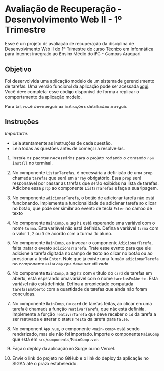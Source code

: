 # Avaliação de Recuperação - Desenvolvimento Web II - 1º Trimestre

Esse é um projeto de avaliação de recuperação da disciplina de Desenvolvimento Web II do 1º Trimestre do curso Técnico em Informática para Internet integrado ao Ensino Médio do IFC - Campus Araquari.

## Objetivo

Foi desenvolvida uma aplicação modelo de um sistema de gerenciamento de tarefas. Uma versão funcional da aplicação pode ser acessada [aqui](https://modelo-recuperacao-2info-2024.surge.sh/). Você deve completar esse código disponível de forma a replicar o comportamento da aplicação modelo.

Para tal, você deve seguir as instruções detalhadas a seguir.

## Instruções

_Importante._

- Leia atentamente as instruções de cada questão.
- Leia todas as questões antes de começar a resolvê-las.

1. Instale os pacotes necessários para o projeto rodando o comando `npm install` no terminal.

2. No componente `ListarTarefas`, é necessária a definição de uma `prop` chamada `tarefas` que será um `array` obrigatório. Essa `prop` será responsável por passar as tarefas que serão exibidas na lista de tarefas. Adicione essa `prop` ao componente `ListarTarefas` e faça a sua tipagem.

3. No componente `AdicionarTarefa`, o botão de adicionar tarefa não está funcionando. Implemente a funcionalidade de adicionar tarefa ao clicar no botão, que pode ser similar ao evento de tecla `Enter` no campo de texto.
4. No componente `MainComp`, a tag `h1` está esperando uma variável com o nome `turma`. Esta variável não está definida. Defina a variável `turma` com o valor `1`, `2` ou `3` de acordo com a turma do aluno.
5. No componente `MainComp`, ao invocar o componente `AdicionarTarefa`, falta tratar o evento `adicionarTarefa`. Trate esse evento para que ele adicione a tarefa digitada no campo de texto ao clicar no botão ou ao pressionar a tecla `Enter`. Note que já existe uma função `adicionarTarefa` no componente `MainComp` que deve ser utilizada.
6. No componente `MainComp`, a tag `h2` com o título do `card` de tarefas em aberto, está esperando uma variável com o nome `tarefasEmAberto`. Esta variável não está definida. Defina a propriedade computada `tarefasEmAberto` com a quantidade de tarefas que ainda não foram concluídas.
7. No componente `MainComp`, no `card` de tarefas feitas, ao clicar em uma tarefa é chamada a função `reativarTarefa`, que não está definida. Implemente a função `reativarTarefa` que deve receber o `id` da tarefa a ser reativada e alterar o status `feita` da tarefa para `false`.
8. No component `App.vue`, o componente `<main-comp>` está sendo renderizado, mas ele não foi importado. Importe o componente `MainComp` que está em `src/components/MainComp.vue`.
9. Faça o deploy da aplicação no Surge ou no Vercel.
10. Envie o link do projeto no GitHub e o link do deploy da aplicação no SIGAA até o prazo estabelecido.
